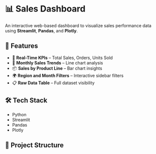 # 📊 Sales Dashboard

An interactive web-based dashboard to visualize sales performance data using **Streamlit**, **Pandas**, and **Plotly**.

## 🚀 Features

- 📌 **Real-Time KPIs** – Total Sales, Orders, Units Sold
- 📅 **Monthly Sales Trends** – Line chart analysis
- 📦 **Sales by Product Line** – Bar chart insights
- 🌍 **Region and Month Filters** – Interactive sidebar filters
- 📋 **Raw Data Table** – Full dataset visibility

## 🛠️ Tech Stack

- Python
- Streamlit
- Pandas
- Plotly

## 📂 Project Structure


